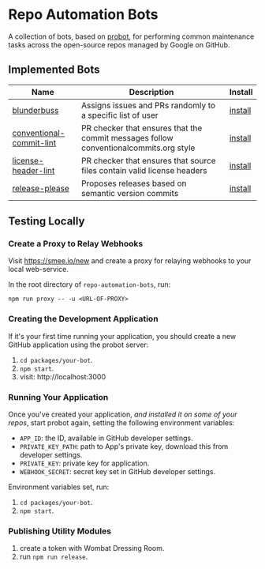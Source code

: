 # Repo Automation Bots

A collection of bots, based on [probot](https://github.com/probot/probot), for
performing common maintenance tasks across the open-source repos managed
by Google on GitHub.

## Implemented Bots

| Name | Description | Install |
| ---- | ----------- | ------- |
| [blunderbuss] | Assigns issues and PRs randomly to a specific list of user | [install][blunderbuss-app] |
| [conventional-commit-lint] | PR checker that ensures that the commit messages follow conventionalcommits.org style | [install][conventional-commit-lint-app] |
| [license-header-lint] | PR checker that ensures that source files contain valid license headers | [install][license-header-lint-app] |
| [release-please] | Proposes releases based on semantic version commits | [install][release-please-app]

## Testing Locally

### Create a Proxy to Relay Webhooks

Visit https://smee.io/new and create a proxy for relaying webhooks to your
local web-service.

In the root directory of `repo-automation-bots`, run:

```
npm run proxy -- -u <URL-OF-PROXY>
```

### Creating the Development Application

If it's your first time running your application, you should create a new
GitHub application using the probot server:

1. `cd packages/your-bot`.
1. `npm start`.
1. visit:  http://localhost:3000

### Running Your Application

Once you've created your application, _and installed it on some of your repos_,
start probot again, setting the following environment variables:

* `APP_ID`: the ID, available in GitHub developer settings.
* `PRIVATE_KEY_PATH`: path to App's private key, download this from developer
  settings.
* `PRIVATE_KEY`: private key for application.
* `WEBHOOK_SECRET`: secret key set in GitHub developer settings.

Environment variables set, run:

1. `cd packages/your-bot`.
1. `npm start`.


### Publishing Utility Modules

1. create a token with Wombat Dressing Room.
2. run `npm run release`.

[blunderbuss]: https://github.com/googleapis/repo-automation-bots/tree/master/packages/blunderbuss
[blunderbuss-app]: https://github.com/apps/blunderbuss-gcf
[conventional-commit-lint]: https://github.com/googleapis/repo-automation-bots/tree/master/packages/conventional-commit-lint
[conventional-commit-lint-app]: https://github.com/apps/conventional-commit-lint-gcf
[license-header-lint]:  https://github.com/googleapis/repo-automation-bots/tree/master/packages/header-checker-lint
[license-header-lint-app]: https://github.com/apps/license-header-lint-gcf
[release-please]:  https://github.com/googleapis/repo-automation-bots/tree/master/packages/release-please
[release-please-app]: https://github.com/apps/release-please